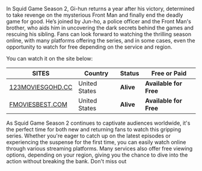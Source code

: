 In Squid Game Season 2, Gi-hun returns a year after his victory, determined to take revenge on the mysterious Front Man and finally end the deadly game for good. He’s joined by Jun-ho, a police officer and the Front Man's brother, who aids him in uncovering the dark secrets behind the games and rescuing his sibling. Fans can look forward to watching the thrilling season online, with many platforms offering the series, and in some cases, even the opportunity to watch for free depending on the service and region.

You can watch it on the site below:

| **SITES**                       | **Country**     | **Status** | **Free or Paid**        |
|----------------------------------|-----------------|------------|-------------------------|
| [123MOVIESGOHD.CC](https://123moviesgohd.cc)   | United States  | **Alive**  | **Available for Free**  |
| [FMOVIESBEST.COM](https://fmoviesbest.com/)    | United States  | **Alive**  | **Available for Free**  |

As Squid Game Season 2 continues to captivate audiences worldwide, it's the perfect time for both new and returning fans to watch this gripping series. Whether you're eager to catch up on the latest episodes or experiencing the suspense for the first time, you can easily watch online through various streaming platforms. Many services also offer free viewing options, depending on your region, giving you the chance to dive into the action without breaking the bank. Don't miss out
